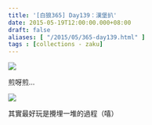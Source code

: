 ```yaml
---
title: '[白狼365] Day139：漢堡扒'
date: 2015-05-19T12:00:00.000+08:00
draft: false
aliases: [ "/2015/05/365-day139.html" ]
tags : [collections - zaku]
---
```


![](/images/zaku139.jpg)

煎呀煎...  

![](/images/zaku139a.jpg)

其實最好玩是攪埋一堆的過程（嘻）
